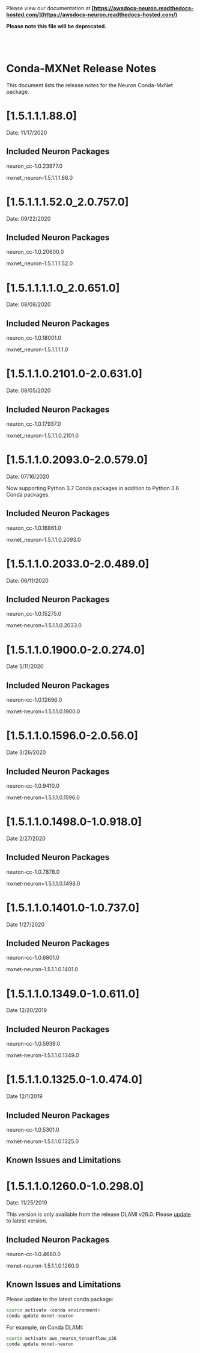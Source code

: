 </br>
</br>

Please view our documentation at **[https://awsdocs-neuron.readthedocs-hosted.com/](https://awsdocs-neuron.readthedocs-hosted.com/)** 

**Please note this file will be deprecated.**

</br>
</br>



# Conda-MXNet Release Notes

This document lists the release notes for the Neuron Conda-MxNet package.

# [1.5.1.1.1.88.0]

Date: 11/17/2020

## Included Neuron Packages

neuron_cc-1.0.23977.0

mxnet_neuron-1.5.1.1.1.88.0


# [1.5.1.1.1.52.0_2.0.757.0]

Date: 09/22/2020

## Included Neuron Packages

neuron_cc-1.0.20600.0

mxnet_neuron-1.5.1.1.1.52.0


# [1.5.1.1.1.1.0_2.0.651.0]

Date: 08/08/2020

## Included Neuron Packages

neuron_cc-1.0.18001.0

mxnet_neuron-1.5.1.1.1.1.0


# [1.5.1.1.0.2101.0-2.0.631.0]

Date: 08/05/2020

## Included Neuron Packages

neuron_cc-1.0.17937.0

mxnet_neuron-1.5.1.1.0.2101.0


# [1.5.1.1.0.2093.0-2.0.579.0]

Date: 07/16/2020

Now supporting Python 3.7 Conda packages in addition to Python 3.6 Conda packages.

## Included Neuron Packages

neuron_cc-1.0.16861.0

mxnet_neuron-1.5.1.1.0.2093.0

# [1.5.1.1.0.2033.0-2.0.489.0]

Date: 06/11/2020

## Included Neuron Packages

neuron_cc-1.0.15275.0

mxnet-neuron=1.5.1.1.0.2033.0

# [1.5.1.1.0.1900.0-2.0.274.0]

Date 5/11/2020

## Included Neuron Packages

neuron-cc-1.0.12696.0

mxnet-neuron=1.5.1.1.0.1900.0

# [1.5.1.1.0.1596.0-2.0.56.0]

Date 3/26/2020

## Included Neuron Packages

neuron-cc-1.0.9410.0

mxnet-neuron=1.5.1.1.0.1596.0

# [1.5.1.1.0.1498.0-1.0.918.0]

Date 2/27/2020

## Included Neuron Packages

neuron-cc-1.0.7878.0

mxnet-neuron=1.5.1.1.0.1498.0


# [1.5.1.1.0.1401.0-1.0.737.0]

Date 1/27/2020

## Included Neuron Packages

neuron-cc-1.0.6801.0

mxnet-neuron-1.5.1.1.0.1401.0


# [1.5.1.1.0.1349.0-1.0.611.0]

Date 12/20/2019

## Included Neuron Packages

neuron-cc-1.0.5939.0

mxnet-neuron-1.5.1.1.0.1349.0

# [1.5.1.1.0.1325.0-1.0.474.0]

Date 12/1/2019

## Included Neuron Packages

neuron-cc-1.0.5301.0

mxnet-neuron-1.5.1.1.0.1325.0

## Known Issues and Limitations

# [1.5.1.1.0.1260.0-1.0.298.0]

Date:  11/25/2019

This version is only available from the release DLAMI v26.0. Please [update](../dlami-release-notes.md#known-issues) to latest version.

## Included Neuron Packages

neuron-cc-1.0.4680.0

mxnet-neuron-1.5.1.1.0.1260.0

## Known Issues and Limitations

Please update to the latest conda package:

```bash
source activate <conda environment>
conda update mxnet-neuron
```

For example, on Conda DLAMI:
```bash
source activate aws_neuron_tensorflow_p36
conda update mxnet-neuron
```
